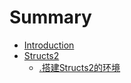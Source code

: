 # Summary

* [Introduction](README.md)
* [Structs2](structs2.md)
  * [.搭建Structs2的环境](structs2/da-jian-structs2-de-huan-jing.md)


